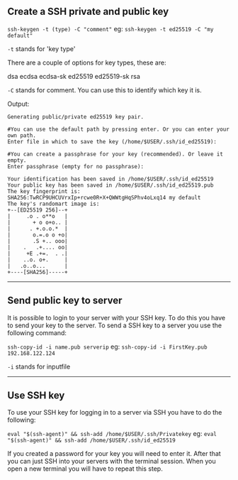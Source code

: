 ## Create a SSH private and public key
`ssh-keygen -t (type) -C "comment"`
eg: `ssh-keygen -t ed25519 -C "my default"`

`-t`  stands for 'key type'

There are a couple of options for key types, these are:

dsa 
ecdsa
ecdsa-sk
ed25519 
ed25519-sk
rsa

`-C`  stands for comment. You can use this to identify which key it is.

Output:

```shelloutput
Generating public/private ed25519 key pair.

#You can use the default path by pressing enter. Or you can enter your own path.
Enter file in which to save the key (/home/$USER/.ssh/id_ed25519):

#You can create a passphrase for your key (recommended). Or leave it empty.
Enter passphrase (empty for no passphrase):

Your identification has been saved in /home/$USER/.ssh/id_ed25519
Your public key has been saved in /home/$USER/.ssh/id_ed25519.pub
The key fingerprint is:
SHA256:TwRCP9UHCUVrxIp+rcwe0R+X+QWWtgHqSPhv4oLxq14 my default
The key's randomart image is:
+--[ED25519 256]--+
|     .o . o**o   |
|       + o o+o.. |
|      . +.o.o.*  |
|       o.=.o o +o|
|       .S +.. ooo|
|    .   .+.... oo|
|     +E .+=.  . .|
|    ..o. o+.     |
|   .o..o...      |
+----[SHA256]-----+
```

----

## Send public key to server
It is possible to login to your server with your SSH key. To do this you have to send your key to the server. To send a SSH key to a server you use the following command:

`ssh-copy-id -i name.pub serverip`
eg: `ssh-copy-id -i FirstKey.pub 192.168.122.124`

`-i`  stands for inputfile

----

## Use SSH key
To use your SSH key for logging in to a server via SSH you have to do the following:

`eval "$(ssh-agent)" && ssh-add /home/$USER/.ssh/Privatekey`
eg: `eval "$(ssh-agent)" && ssh-add /home/$USER/.ssh/id_ed25519`

If you created a password for your key you will need to enter it. After that you can just SSH into your servers with the terminal session. When you open a new terminal you will have to repeat this step.